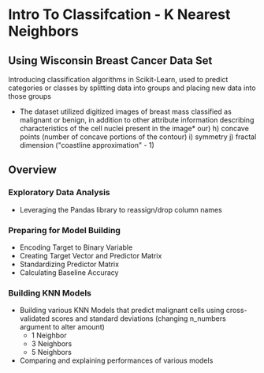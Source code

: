 # Intro To Classifcation - K Nearest Neighbors 

## Using Wisconsin Breast Cancer Data Set

Introducing classification algorithms in Scikit-Learn, used to predict categories or classes by splitting data into groups and placing new data into those groups
 

* The dataset utilized digitized images of breast mass classified as malignant or benign, in addition to other attribute information describing characteristics of the cell nuclei present in the image*
our) h) concave points (number of concave portions of the contour) i) symmetry j) fractal dimension ("coastline approximation" - 1)

## Overview 

### Exploratory Data Analysis
- Leveraging the Pandas library to reassign/drop column names

### Preparing for Model Building
- Encoding Target to Binary Variable
- Creating Target Vector and Predictor Matrix
- Standardizing Predictor Matrix
- Calculating Baseline Accuracy 

### Building KNN Models 
- Building various KNN Models that predict malignant cells using cross-validated scores and standard deviations (changing n_numbers argument to alter amount)
  - 1 Neighbor
  - 3 Neighbors
  - 5 Neighbors
- Comparing and explaining performances of various models
